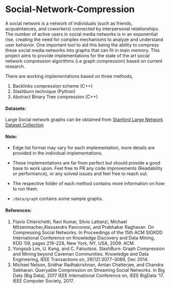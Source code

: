 # Social-Network-Compression

A social network is a network of individuals (such as friends, acquaintances, and coworkers) connected by interpersonal relationships. The number of active users in social media networks is in an exponential rise, creating the need for complex mechanisms to analyze and understand user behavior. One important tool to aid this being the ability to compress these social media networks into graphs that can fit in main memory. This project aims to provide implementations for the state of the art social network compression algorithms (i.e graph compression) based on current research.

There are working implementations based on three methods,
1. Backlinks compression scheme (C++)
2. Slashburn technique (Python)
3. Abstract Binary Tree compression (C++)

#### Datasets:

Large Social network graphs can be obtained from [Stanford Large Network Dataset Collection](https://snap.stanford.edu/data/)

#### Note:

+ Edge list format may vary for each implementation, more details are provided in the individual implementations.

+ These implementations are far from perfect but should provide a good base to work upon. Feel free to PR any code improvements (Readability or performance), or any solved issues and feel free to reach out. 

+ The respective folder of each method contains more information on how to run them.

+ ```/data/graph``` contains some sample graphs. 


#### References:

1. Flavio Chierichetti, Ravi Kumar, Silvio Lattanzi, Michael Mitzenmacher,Alessandro Panconesi, and Prabhakar Raghavan. On Compressing Social Networks. In Proceedings of the 15th ACM SIGKDD International Conference on Knowledge Discovery and Data Mining, KDD ’09, pages 219–228, New York, NY, USA, 2009. ACM.
2. Yongsub Lim, U. Kang, and C. Faloutsos. SlashBurn: Graph Compression and Mining beyond Caveman Communities. Knowledge and Data Engineering, IEEE Transactions on, 26(12):3077–3089, Dec 2014.
3.  Michael Nelson, Sridhar Radhakrishnan, Amlan Chatterjee, and Chandra Sekharan. Queryable Compression on Streaming Social Networks. In Big Data (Big Data), 2017 IEEE International Conference on, IEEE BigData ’17. IEEE Computer Society, 2017.
